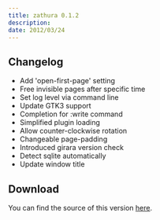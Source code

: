```yaml
---
title: zathura 0.1.2
description:  
date: 2012/03/24
---
```


## Changelog

* Add 'open-first-page' setting
* Free invisible pages after specific time
* Set log level via command line
* Update GTK3 support
* Completion for :write command
* Simplified plugin loading
* Allow counter-clockwise rotation
* Changeable page-padding
* Introduced girara version check
* Detect sqlite automatically
* Update window title

## Download
You can find the source of this version [here](/projects/zathura/download/).
